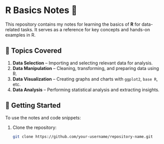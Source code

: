 # R Basics Notes 📖  

This repository contains my notes for learning the basics of **R** for data-related tasks. It serves as a reference for key concepts and hands-on examples in R.  

## 📌 Topics Covered  
1. **Data Selection** – Importing and selecting relevant data for analysis.  
2. **Data Manipulation** – Cleaning, transforming, and preparing data using R.  
3. **Data Visualization** – Creating graphs and charts with `ggplot2`, `base R`, etc.  
4. **Data Analysis** – Performing statistical analysis and extracting insights.  

## 🔧 Getting Started  
To use the notes and code snippets:  
1. Clone the repository:  
   ```sh
   git clone https://github.com/your-username/repository-name.git
